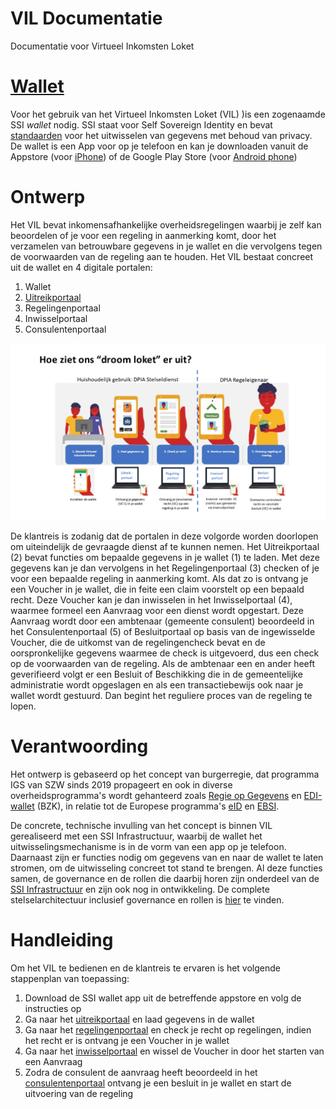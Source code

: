 # VIL Documentatie

 Documentatie voor Virtueel Inkomsten Loket

# [Wallet](wallet.md)

Voor het gebruik van het Virtueel Inkomsten Loket (VIL) )is een zogenaamde SSI *wallet* nodig. SSI staat voor Self Sovereign Identity en bevat [standaarden](https://www.w3.org/TR/vc-data-model/ "W3C DID en Verifiable Credentials") voor het uitwisselen van gegevens met behoud van privacy. De wallet is een App voor op je telefoon en kan je downloaden vanuit de Appstore (voor [iPhone](https://apps.apple.com/sa/app/sovrhd/id1571101544 "SSI wallet")) of de Google Play Store (voor [Android phone](https://play.google.com/store/apps/details?id=com.ovrhd.sovrhd "sovrhd app"))

# Ontwerp

Het VIL bevat inkomensafhankelijke overheidsregelingen waarbij je zelf kan beoordelen of je voor een regeling in aanmerking komt, door het verzamelen van betrouwbare gegevens in je wallet en die vervolgens tegen de voorwaarden van de regeling aan te houden. Het VIL bestaat concreet uit de wallet en 4 digitale portalen:

1. Wallet
2. [Uitreikportaal](ontwerp/uitreikportaal.md)
3. Regelingenportaal
4. Inwisselportaal
5. Consulentenportaal

![Droomloket](docs/assets/1682425174085.png)

De klantreis is zodanig dat de portalen in deze volgorde worden doorlopen om uiteindelijk de gevraagde dienst af te kunnen nemen. Het Uitreikportaal (2) bevat functies om bepaalde gegevens in je wallet (1) te laden. Met deze gegevens kan je dan vervolgens in het Regelingenportaal (3) checken of je voor een bepaalde regeling in aanmerking komt. Als dat zo is ontvang je een Voucher in je wallet, die in feite een claim voorstelt op een bepaald recht. Deze Voucher kan je dan inwisselen in het Inwisselportaal (4), waarmee formeel een Aanvraag voor een dienst wordt opgestart. Deze Aanvraag wordt door een ambtenaar (gemeente consulent) beoordeeld in het Consulentenportaal (5) of Besluitportaal op basis van de ingewisselde Voucher, die de uitkomst van de regelingencheck bevat en de oorspronkelijke gegevens waarmee de check is uitgevoerd, dus een check op de voorwaarden van de regeling. Als de ambtenaar een en ander heeft geverifieerd volgt er een Besluit of Beschikking die in de gemeentelijke administratie wordt opgeslagen en als een transactiebewijs ook naar je wallet wordt gestuurd. Dan begint het reguliere proces van de regeling te lopen.

# Verantwoording

Het ontwerp is gebaseerd op het concept van burgerregie, dat programma IGS van SZW sinds 2019 propageert en ook in diverse overheidsprogramma's wordt gehanteerd zoals [Regie op Gegevens](https://www.digitaleoverheid.nl/overzicht-van-alle-onderwerpen/regie-op-gegevens/) en [EDI-wallet](https://edi.pleio.nl/) (BZK), in relatie tot de Europese programma's [eID](https://commission.europa.eu/strategy-and-policy/priorities-2019-2024/europe-fit-digital-age/european-digital-identity_nl) en [EBSI](https://ec.europa.eu/digital-building-blocks/wikis/display/EBSI/Home).

De concrete, technische invulling van het concept is binnen VIL gerealiseerd met een SSI Infrastructuur, waarbij de wallet het uitwisselingsmechanisme is in de vorm van een app op je telefoon. Daarnaast zijn er functies nodig om gegevens van en naar de wallet te laten stromen, om de uitwisseling concreet tot stand te brengen. Al deze functies samen, de governance en de rollen die daarbij horen zijn onderdeel van de [SSI Infrastructuur](ssi.md) en zijn ook nog in ontwikkeling. De complete stelselarchitectuur inclusief governance en rollen is [hier](https://stelsel-architectuur.twi-programma.nl/ "Stelselarchitectuur") te vinden.

# Handleiding

Om het VIL te bedienen en de klantreis te ervaren is het volgende stappenplan van toepassing:

1. Download de SSI wallet app uit de betreffende appstore en volg de instructies op
2. Ga naar het [uitreikportaal](https://uitreikportaal.nl) en laad gegevens in de wallet
3. Ga naar het [regelingenportaal](https://regelingenportaal.nl) en check je recht op regelingen, indien het recht er is ontvang je een Voucher in je wallet
4. Ga naar het [inwisselportaal](https://inwisselportaal.nl) en wissel de Voucher in door het starten van een Aanvraag
5. Zodra de consulent de aanvraag heeft beoordeeld in het [consulentenportaal](https://consulentenportaal.nl) ontvang je een besluit in je wallet en start de uitvoering van de regeling
